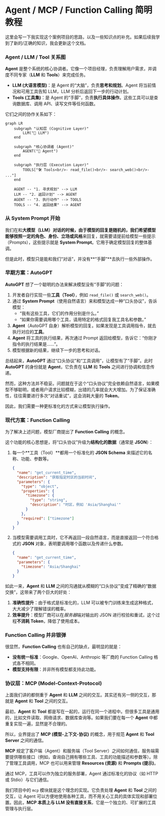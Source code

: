 # Agent / MCP / Function Calling 简明教程

这里会写一下我实现这个案例项目的思路，以及一些知识点的补充。如果后续我学到了新的/正确的知识，我会更新这个文档。

### Agent / LLM / Tool 关系图

**Agent** 是整个系统的核心协调者。它像一个项目经理，负责理解用户需求，并调度不同专家（**LLM** 和 **Tools**）来完成任务。

*   **LLM (大语言模型)**：是 Agent 的“大脑”，负责**思考和规划**。Agent 将当前情况和可用工具告知 LLM，LLM 分析后返回下一步的行动计划。
*   **Tools (工具集)**：是 Agent 的“手脚”，负责**执行具体操作**。这些工具可以是查询数据库、调用 API、读写文件等任何函数。

它们之间的协作关系如下：

```mermaid
graph LR
    subgraph "认知层 (Cognitive Layer)"
        LLM("🧠 LLM")
    end

    subgraph "核心协调者 (Agent)"
        AGENT("🤖 Agent")
    end

    subgraph "执行层 (Execution Layer)"
        TOOLS["🛠️ Tools<br/>- read_file()<br/>- search_web()<br/>- ..."]
    end
    
    AGENT -- "1. 寻求规划" --> LLM
    LLM -- "2. 返回计划" --> AGENT
    AGENT -- "3. 执行动作" --> TOOLS
    TOOLS -- "4. 返回结果" --> AGENT
```

### 从 System Prompt 开始  

我们在和**大模型（LLM）**对话的时候，由于模型的回复是随机的，我们希望模型能够按照一定的**角色、身份、立场或风格**来回复，就需要请提前给模型一些提示（Prompts），这些提示就是 **System Prompt**。它用于确定模型回复的整体基调。

但是此时，模型只是能和我们“对话”，并没有**“手脚”**去执行一些外部操作。

### 早期方案：AutoGPT

**AutoGPT** 想了一个聪明的办法来解决模型没有“手脚”的问题：

1.  开发者自行实现一些**工具（Tool）**，例如 `read_file()` 或 `search_web()`。
2.  通过 **System Prompt**（使用自然语言）来和模型达成一种“口头协议”，告诉模型：
    *   “我有这些工具，它们的作用分别是什么。”
    *   “如果你需要调用哪个工具，请用特定的格式回复我工具名和参数。”
3.  **Agent**（AutoGPT 自身）解析模型的回复。如果发现是工具调用指令，就去执行对应的**工具**。
4.  **Agent** 将工具的执行结果，再次通过 Prompt 返回给模型，告诉它：“你刚才指令的执行结果是......”。
5.  模型根据新的结果，继续下一步的思考和对话。

总结起来，**AutoGPT** 通过“口头协议”和“工具调用”，让模型有了“手脚”。此时 **AutoGPT** 的身份就是 **Agent**，它负责在 **LLM** 和 **Tools** 之间进行协调和信息传递。

然而，这种方法并不稳妥。问题就在于这个“口头协议”完全依赖自然语言，如果模型不够聪明，或者用户请求比较模糊，出错的几率就会大大增加。为了保证准确性，往往需要进行多次“对话重试”，这会消耗大量的 **Token**。

因此，我们需要一种更标准化的方式来让模型执行操作。

### 现代方案：Function Calling

为了解决上述问题，模型厂商提出了 **Function Calling** 的概念。

这个功能的核心思想是，将“口头协议”升级为**结构化的数据**（通常是 **JSON**）：

1.  每一个**工具（Tool）**都用一个标准化的 **JSON Schema** 来描述它的名称、功能、参数等。

    ```json
    {
      "name": "get_current_time",
      "description": "获取指定时区的当前时间",
      "parameters": {
        "type": "object",
        "properties": {
          "timezone": {
            "type": "string",
            "description": "时区，例如 'Asia/Shanghai'"
          }
        },
        "required": ["timezone"]
      }
    }
    ```

2.  当模型需要调用工具时，它不再返回一段自然语言，而是直接返回一个符合格式的 **JSON** 对象，表明要调用哪个函数以及传递什么参数。

    ```json
    {
      "name": "get_current_time",
      "parameters": {
        "timezone": "Asia/Shanghai"
      }
    }
    ```

如此一来，**Agent** 和 **LLM** 之间的沟通就从模糊的“口头协议”变成了精确的“数据交换”，这带来了两个巨大的好处：

1.  **准确性提升**：由于格式是标准化的，LLM 可以被专门训练来生成这种格式，大大减少了理解错误的概率。
2.  **效率提升**：模型厂商可以在*服务器*端对输出的 JSON 进行校验和重试，这个过程**不消耗 Token**，降低了使用成本。

### Function Calling 并非银弹

很显然，**Function Calling** 也有自己的缺点，最明显的就是：

*   **没有统一标准**：Google、OpenAI、Anthropic 等厂商的 Function Calling 格式各不相同。
*   **模型支持有限**：并非所有模型都支持此功能。

### 协议层：MCP (Model-Context-Protocol)

上面我们讲的都侧重于 **Agent** 和 **LLM** 之间的交互。其实还有另一侧的交互，那就是 **Agent** 和 **Tool** 之间的交互。

最初，**Agent** 和 **Tool** 都是写在一起的，运行在同一个进程中。但很多工具是通用的，比如文件读取、网络请求、数据库查询等。如果我们要在每一个 **Agent** 中都重复实现一遍，显然是不合理的。

所以，业界提出了 **MCP (模型-上下文-协议)** 的概念，用于规范 **Agent** 和 **Tool Server** 之间的通信。

**MCP** 规定了客户端（Agent）和服务端（Tool Server）之间如何通信，服务端需要提供哪些接口（例如，查询自己拥有哪些工具、工具的功能描述和参数等）。除了管理工具调用，MCP 也可以用来管理 **Resources (资源)** 和 **Prompts (提示)**。

通过 MCP，工具可以作为独立的服务部署，Agent 通过标准化的协议（如 HTTP 或 Stdio）与它们通信。

我们项目中的 `mcp` 模块就是这个理念的实现。它负责处理 **Agent** 和 **Tool** 之间的交互，让 Agent 可以方便地使用各种工具，而不用关心工具的具体实现和部署位置。因此，**MCP 本质上与 LLM 没有直接关系**，它是一个独立的、可扩展的工具管理与执行层。
